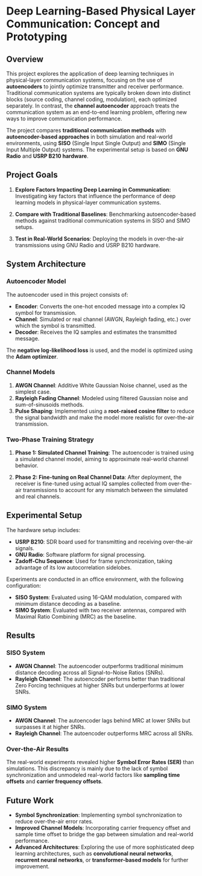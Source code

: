 # Deep Learning-Based Physical Layer Communication: Concept and Prototyping

## Overview

This project explores the application of deep learning techniques in physical-layer communication systems, focusing on the use of **autoencoders** to jointly optimize transmitter and receiver performance. Traditional communication systems are typically broken down into distinct blocks (source coding, channel coding, modulation), each optimized separately. In contrast, the **channel autoencoder** approach treats the communication system as an end-to-end learning problem, offering new ways to improve communication performance.

The project compares **traditional communication methods** with **autoencoder-based approaches** in both simulation and real-world environments, using **SISO** (Single Input Single Output) and **SIMO** (Single Input Multiple Output) systems. The experimental setup is based on **GNU Radio** and **USRP B210 hardware**.

## Project Goals

1. **Explore Factors Impacting Deep Learning in Communication**: Investigating key factors that influence the performance of deep learning models in physical-layer communication systems.
  
2. **Compare with Traditional Baselines**: Benchmarking autoencoder-based methods against traditional communication systems in SISO and SIMO setups.

3. **Test in Real-World Scenarios**: Deploying the models in over-the-air transmissions using GNU Radio and USRP B210 hardware.

## System Architecture

### Autoencoder Model

The autoencoder used in this project consists of:
- **Encoder**: Converts the one-hot encoded message into a complex IQ symbol for transmission.
- **Channel**: Simulated or real channel (AWGN, Rayleigh fading, etc.) over which the symbol is transmitted.
- **Decoder**: Receives the IQ samples and estimates the transmitted message.

The **negative log-likelihood loss** is used, and the model is optimized using the **Adam optimizer**.

### Channel Models

1. **AWGN Channel**: Additive White Gaussian Noise channel, used as the simplest case.
2. **Rayleigh Fading Channel**: Modeled using filtered Gaussian noise and sum-of-sinusoids methods.
3. **Pulse Shaping**: Implemented using a **root-raised cosine filter** to reduce the signal bandwidth and make the model more realistic for over-the-air transmission.

### Two-Phase Training Strategy

1. **Phase 1: Simulated Channel Training**: The autoencoder is trained using a simulated channel model, aiming to approximate real-world channel behavior.
   
2. **Phase 2: Fine-tuning on Real Channel Data**: After deployment, the receiver is fine-tuned using actual IQ samples collected from over-the-air transmissions to account for any mismatch between the simulated and real channels.

## Experimental Setup

The hardware setup includes:
- **USRP B210**: SDR board used for transmitting and receiving over-the-air signals.
- **GNU Radio**: Software platform for signal processing.
- **Zadoff-Chu Sequence**: Used for frame synchronization, taking advantage of its low autocorrelation sidelobes.

Experiments are conducted in an office environment, with the following configuration:
- **SISO System**: Evaluated using 16-QAM modulation, compared with minimum distance decoding as a baseline.
- **SIMO System**: Evaluated with two receiver antennas, compared with Maximal Ratio Combining (MRC) as the baseline.

## Results

### SISO System
- **AWGN Channel**: The autoencoder outperforms traditional minimum distance decoding across all Signal-to-Noise Ratios (SNRs).
- **Rayleigh Channel**: The autoencoder performs better than traditional Zero Forcing techniques at higher SNRs but underperforms at lower SNRs.

### SIMO System
- **AWGN Channel**: The autoencoder lags behind MRC at lower SNRs but surpasses it at higher SNRs.
- **Rayleigh Channel**: The autoencoder outperforms MRC across all SNRs.

### Over-the-Air Results
The real-world experiments revealed higher **Symbol Error Rates (SER)** than simulations. This discrepancy is mainly due to the lack of symbol synchronization and unmodeled real-world factors like **sampling time offsets** and **carrier frequency offsets**.

## Future Work

- **Symbol Synchronization**: Implementing symbol synchronization to reduce over-the-air error rates.
- **Improved Channel Models**: Incorporating carrier frequency offset and sample time offset to bridge the gap between simulation and real-world performance.
- **Advanced Architectures**: Exploring the use of more sophisticated deep learning architectures, such as **convolutional neural networks**, **recurrent neural networks**, or **transformer-based models** for further improvement.
